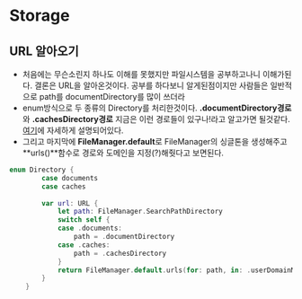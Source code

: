 #  Storage
## URL 알아오기
- 처음에는 무슨소린지 하나도 이해를 못했지만 파일시스템을 공부하고나니 이해가된다. 결론은 URL을 알아온것이다. 공부를 하다보니 알게된점이지만 사람들은 일반적으로 path를 documentDirectory를 많이 쓰더라
- enum방식으로 두 종류의 Directory를 처리한것이다. **.documentDirectory경로**와 **.cachesDirectory경로** 지금은 이런 경로들이 있구나!라고 알고가면 될것같다. [여기](https://jinnify.tistory.com/26)에 자세하게 설명되어있다.
- 그리고 마지막에 **FileManager.default**로 FileManager의 싱글톤을 생성해주고 **urls()**함수로 경로와 도메인을 지정(?)해줫다고 보면된다.
```swift
enum Directory {
        case documents
        case caches
        
        var url: URL {
            let path: FileManager.SearchPathDirectory
            switch self {
            case .documents:
                path = .documentDirectory
            case .caches:
                path = .cachesDirectory
            }
            return FileManager.default.urls(for: path, in: .userDomainMask).first!
        }
    }
```

## 
